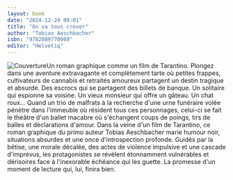 ```yaml
---
layout: book
date: "2024-12-24 09:01"
title: "On va tous crever"
author: "Tobias Aeschbacher"
isbn: "9782889770069"
editor: "Helvetiq"
---
```

![Couverture](/img/9782889770069.jpeg)Un roman graphique comme un film de Tarantino.
Plongez dans une aventure extravagante et complètement tarte où petites frappes, cultivateurs de cannabis et retraités amoureux partagent un destin tragique et absurde.
Des escrocs qui se partagent des billets de banque. Un solitaire qui espionne sa voisine. Un vieux monsieur qui offre un gâteau. Un chat roux... Quand un trio de malfrats à la recherche d'une urne funéraire volée pénètre dans l'immeuble où résident tous ces personnages, celui-ci se fait le théâtre d'un ballet macabre où s'échangent coups de poings, tirs de balles et déclarations d'amour. Dans la veine d'un film de Tarantino, ce roman graphique du primo auteur Tobias Aeschbacher marie humour noir, situations absurdes et une once d'introspection profonde. Guidés par la bêtise, une morale décalée, des actes de violence impulsive et une cascade d'imprévus, les protagonistes se révèlent étonnamment vulnérables et dérisoires face à l'inexorable échéance qui les guette. La promesse d'un moment de lecture qui, lui, finira bien.